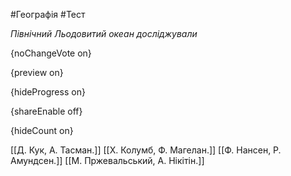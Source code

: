 #Географія #Тест

*Північний Льодовитий океан досліджували*

{noChangeVote on}

{preview on}

{hideProgress on}

{shareEnable off}

{hideCount on}

[[Д. Кук, А. Тасман.]]
[[Х. Колумб, Ф. Магелан.]]
[[Ф. Нансен, Р. Амундсен.]]
[[М. Пржевальський, А. Нікітін.]]

